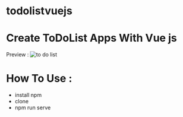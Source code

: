 # todolistvuejs

<h1>Create ToDoList Apps With Vue js</h1>

Preview :
![to do list](https://user-images.githubusercontent.com/33209112/124040187-9baba400-da2e-11eb-8858-bb5b7abc5bf2.png)
<h1>How To Use :</h1>
<ul>
  <li>install npm</li>
  <li>clone </li>
  <li>npm run serve </li>
</ul>
